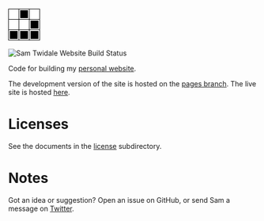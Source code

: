 [![Sam Twidale Website Logo](https://github.com/Tw1ddle/personal-website/blob/master/bin/assets/images/logo.png?raw=true "Sam Twidale Website Logo")](https://www.samcodes.co.uk/)

![Sam Twidale Website Build Status](https://github.com/Tw1ddle/personal-website/actions/workflows/main.yml/badge.svg)

Code for building my [personal website](https://www.samcodes.co.uk/).

The development version of the site is hosted on the [pages branch](https://tw1ddle.github.io/personal-website/). The live site is hosted [here](https://www.samcodes.co.uk/).

# Licenses

See the documents in the [license](https://github.com/Tw1ddle/personal-website/blob/master/license) subdirectory.

# Notes

Got an idea or suggestion? Open an issue on GitHub, or send Sam a message on [Twitter](https://twitter.com/Sam_Twidale).